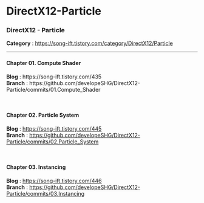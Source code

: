 # DirectX12-Particle
<h3>DirectX12 - Particle</h3>

<b>Category</b> : https://song-ift.tistory.com/category/DirectX12/Particle

<hr size="5">

<h4>Chapter 01. Compute Shader</h4>
<b>Blog</b> : https://song-ift.tistory.com/435
<br><b>Branch</b> : https://github.com/developeSHG/DirectX12-Particle/commits/01.Compute_Shader

<br><h4>Chapter 02. Particle System</h4>
<b>Blog</b> : https://song-ift.tistory.com/445
<br><b>Branch</b> : https://github.com/developeSHG/DirectX12-Particle/commits/02.Particle_System

<br><h4>Chapter 03. Instancing</h4>
<b>Blog</b> : https://song-ift.tistory.com/446
<br><b>Branch</b> : https://github.com/developeSHG/DirectX12-Particle/commits/03.Instancing

